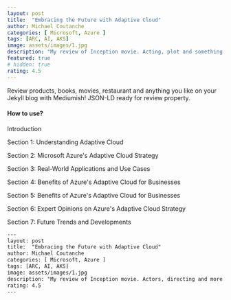 ```yaml
---
layout: post
title:  "Embracing the Future with Adaptive Cloud"
author: Michael Coutanche
categories: [ Microsoft, Azure ]
tags: [ARC, AI, AKS]
image: assets/images/1.jpg
description: "My review of Inception movie. Acting, plot and something else in this short description."
featured: true
# hidden: true
rating: 4.5
---
```


Review products, books, movies, restaurant and anything you like on your Jekyll blog with Mediumish! JSON-LD ready for review property.

#### How to use?

Introduction
 
Section 1: Understanding Adaptive Cloud

Section 2: Microsoft Azure's Adaptive Cloud Strategy

Section 3: Real-World Applications and Use Cases

Section 4: Benefits of Azure's Adaptive Cloud for Businesses

Section 5: Benefits of Azure's Adaptive Cloud for Businesses

Section 6: Expert Opinions on Azure's Adaptive Cloud Strategy

Section 7: Future Trends and Developments

```html
---
layout: post
title:  "Embracing the Future with Adaptive Cloud"
author: Michael Coutanche
categories: [ Microsoft, Azure ]
tags: [ARC, AI, AKS]
image: assets/images/1.jpg
description: "My review of Inception movie. Actors, directing and more."
rating: 4.5
---
```
